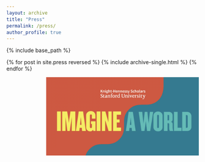 ```yaml
---
layout: archive
title: "Press"
permalink: /press/
author_profile: true
---
```

<!--
 {% if site.author.googlescholar %}
  <div class="wordwrap">You can also find my articles on <a href="{{site.author.googlescholar}}">my Google Scholar profile</a>.</div>
 {% endif %}
-->


{% include base_path %}

{% for post in site.press reversed %}
  {% include archive-single.html %}
{% endfor %}

<img src="/images/imagine_a_world.png" alt="Imagine A World Podcast Logo!" style="float: right; width: 400px;">
